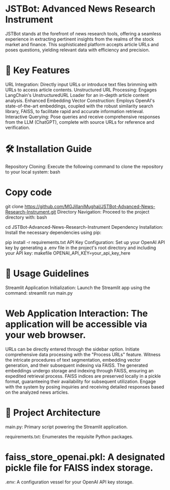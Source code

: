 # JSTBot: Advanced News Research Instrument
JSTBot stands at the forefront of news research tools, offering a seamless experience in extracting pertinent insights from the realms of the stock market and finance. This sophisticated platform accepts article URLs and poses questions, yielding relevant data with efficiency and precision.

# 🌟 Key Features
URL Integration: Directly input URLs or introduce text files brimming with URLs to access article contents.
Unstructured URL Processing: Engages LangChain's UnstructuredURL Loader for an in-depth article content analysis.
Enhanced Embedding Vector Construction: Employs OpenAI's state-of-the-art embeddings, coupled with the robust similarity search library, FAISS, to facilitate rapid and accurate information retrieval.
Interactive Querying: Pose queries and receive comprehensive responses from the LLM (ChatGPT), complete with source URLs for reference and verification.

# 🛠 Installation Guide
Repository Cloning: Execute the following command to clone the repository to your local system:
bash

# Copy code
git clone https://github.com/MGJillaniMughal/JSTBot-Advanced-News-Research-Instrument.git
Directory Navigation: Proceed to the project directory with:
bash

cd JSTBot-Advanced-News-Research-Instrument
Dependency Installation: Install the necessary dependencies using pip:

pip install -r requirements.txt
API Key Configuration: Set up your OpenAI API key by generating a .env file in the project's root directory and including your API key:
makefile
OPENAI_API_KEY=your_api_key_here

# 🚀 Usage Guidelines
Streamlit Application Initialization: Launch the Streamlit app using the command:
streamlit run main.py

# Web Application Interaction: The application will be accessible via your web browser.
URLs can be directly entered through the sidebar option.
Initiate comprehensive data processing with the "Process URLs" feature.
Witness the intricate procedures of text segmentation, embedding vector generation, and their subsequent indexing via FAISS.
The generated embeddings undergo storage and indexing through FAISS, ensuring an expedited retrieval process.
FAISS indices are preserved locally in a pickle format, guaranteeing their availability for subsequent utilization.
Engage with the system by posing inquiries and receiving detailed responses based on the analyzed news articles.
# 📂 Project Architecture
main.py: Primary script powering the Streamlit application.

requirements.txt: Enumerates the requisite Python packages.
# faiss_store_openai.pkl: A designated pickle file for FAISS index storage.
.env: A configuration vessel for your OpenAI API key storage.
